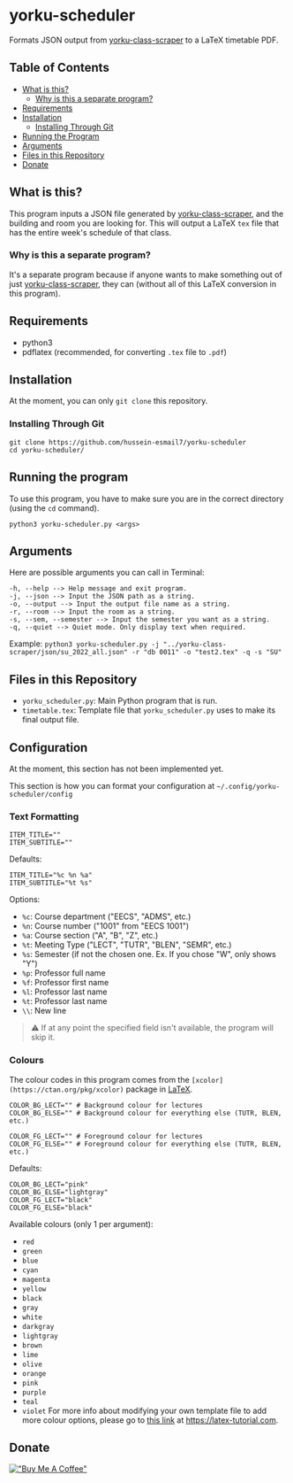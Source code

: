 # yorku-scheduler
Formats JSON output from [yorku-class-scraper](https://github.com/hussein-esmaily/yorku-class-scraper) to a LaTeX timetable PDF.

## Table of Contents
- [What is this?](#what-is-this)
    - [Why is this a separate program?](#why-is-this-a-separate-program)
- [Requirements](#requirements)
- [Installation](#installation)
    - [Installing Through Git](#installing-through-git)
- [Running the Program](#running-the-program)
- [Arguments](#arguments)
- [Files in this Repository](#files-in-this-repository)
- [Donate](#donate)

## What is this?
This program inputs a JSON file generated by
[yorku-class-scraper](https://github.com/hussein-esmail7/yorku-class-scraper),
and the building and room you are looking for. This will output a LaTeX `tex`
file that has the entire week's schedule of that class.

### Why is this a separate program?
It's a separate program because if anyone wants to make something out of just
[yorku-class-scraper](https://github.com/hussein-esmail7/yorku-class-scraper),
they can (without all of this LaTeX conversion in this program).

## Requirements
- python3
- pdflatex (recommended, for converting `.tex` file to `.pdf`)

## Installation
At the moment, you can only `git clone` this repository.

### Installing Through Git
```
git clone https://github.com/hussein-esmail7/yorku-scheduler
cd yorku-scheduler/
```

## Running the program
To use this program, you have to make sure you are in the correct directory
(using the `cd` command).

```
python3 yorku-scheduler.py <args>
```

## Arguments
Here are possible arguments you can call in Terminal:
```
-h, --help --> Help message and exit program.
-j, --json --> Input the JSON path as a string.
-o, --output --> Input the output file name as a string.
-r, --room --> Input the room as a string.
-s, --sem, --semester --> Input the semester you want as a string.
-q, --quiet --> Quiet mode. Only display text when required.
```

Example:
`python3 yorku-scheduler.py -j "../yorku-class-scraper/json/su_2022_all.json" -r "db 0011" -o "test2.tex" -q -s "SU"`

## Files in this Repository
- `yorku_scheduler.py`: Main Python program that is run.
- `timetable.tex`: Template file that `yorku_scheduler.py` uses to make its
  final output file.

## Configuration
At the moment, this section has not been implemented yet.

This section is how you can format your configuration at `~/.config/yorku-scheduler/config`

### Text Formatting
```
ITEM_TITLE=""
ITEM_SUBTITLE=""
```
Defaults:
```
ITEM_TITLE="%c %n %a"
ITEM_SUBTITLE="%t %s"
```
Options:
- `%c`: Course department ("EECS", "ADMS", etc.)
- `%n`: Course number ("1001" from "EECS 1001")
- `%a`: Course section ("A", "B", "Z", etc.)
- `%t`: Meeting Type ("LECT", "TUTR", "BLEN", "SEMR", etc.)
- `%s`: Semester (if not the chosen one. Ex. If you chose "W", only shows "Y")
- `%p`: Professor full name
- `%f`: Professor first name
- `%l`: Professor last name
- `%t`: Professor last name
- `\\`: New line
> :warning: If at any point the specified field isn't available, the program will skip it.

### Colours
The colour codes in this program comes from the `[xcolor](https://ctan.org/pkg/xcolor)` package in [LaTeX](https://www.latex-project.org/).

```
COLOR_BG_LECT="" # Background colour for lectures
COLOR_BG_ELSE="" # Background colour for everything else (TUTR, BLEN, etc.)

COLOR_FG_LECT="" # Foreground colour for lectures
COLOR_FG_ELSE="" # Foreground colour for everything else (TUTR, BLEN, etc.)
```
Defaults:
```
COLOR_BG_LECT="pink"
COLOR_BG_ELSE="lightgray"
COLOR_FG_LECT="black"
COLOR_FG_ELSE="black"
```
Available colours (only 1 per argument):
- `red`
- `green`
- `blue`
- `cyan`
- `magenta`
- `yellow`
- `black`
- `gray`
- `white`
- `darkgray`
- `lightgray`
- `brown`
- `lime`
- `olive`
- `orange`
- `pink`
- `purple`
- `teal`
- `violet`
For more info about modifying your own template file to add more colour
options, please go to [this link](https://latex-tutorial.com/color-latex/) at
https://latex-tutorial.com.


## Donate
[!["Buy Me A Coffee"](https://www.buymeacoffee.com/assets/img/custom_images/orange_img.png)](https://www.buymeacoffee.com/husseinesmail)

